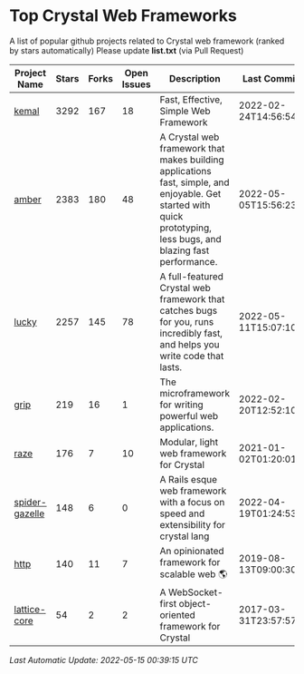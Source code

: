 # Top Crystal Web Frameworks

A list of popular github projects related to Crystal web framework (ranked by stars automatically)
Please update **list.txt** (via Pull Request)

| Project Name | Stars | Forks | Open Issues | Description | Last Commit |
| ------------ | ----- | ----- | ----------- | ----------- | ----------- |
| [kemal](https://github.com/kemalcr/kemal) |3292|167|18|Fast, Effective, Simple Web Framework|2022-02-24T14:56:54Z|
| [amber](https://github.com/amberframework/amber) |2383|180|48|A Crystal web framework that makes building applications fast, simple, and enjoyable. Get started with quick prototyping, less bugs, and blazing fast performance.|2022-05-05T15:56:23Z|
| [lucky](https://github.com/luckyframework/lucky) |2257|145|78|A full-featured Crystal web framework that catches bugs for you, runs incredibly fast, and helps you write code that lasts.|2022-05-11T15:07:10Z|
| [grip](https://github.com/grip-framework/grip) |219|16|1|The microframework for writing powerful web applications.|2022-02-20T12:52:10Z|
| [raze](https://github.com/samueleaton/raze) |176|7|10|Modular, light web framework for Crystal|2021-01-02T01:20:01Z|
| [spider-gazelle](https://github.com/spider-gazelle/spider-gazelle) |148|6|0|A Rails esque web framework with a focus on speed and extensibility for crystal lang|2022-04-19T01:24:53Z|
| [http](https://github.com/onyxframework/http) |140|11|7|An opinionated framework for scalable web 🌎|2019-08-13T09:00:30Z|
| [lattice-core](https://github.com/jasonl99/lattice-core) |54|2|2|A WebSocket-first object-oriented framework for Crystal|2017-03-31T23:57:57Z|

*Last Automatic Update: 2022-05-15 00:39:15 UTC*